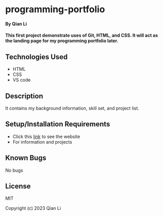 # programming-portfolio

#### By Qian Li

#### This first project demonstrate uses of Git, HTML, and CSS. It will act as the landing page for my programming portfolio later.

## Technologies Used

* HTML
* CSS
* VS code

## Description

It contains my background information, skill set, and project list.

## Setup/Installation Requirements

* Click this <a href="https://nancyliqn91.github.io/programming-portfolio">link</a> to see the website
* For information and projects

## Known Bugs

No bugs 

## License

MIT

Copyright (c) 2023 Qian Li